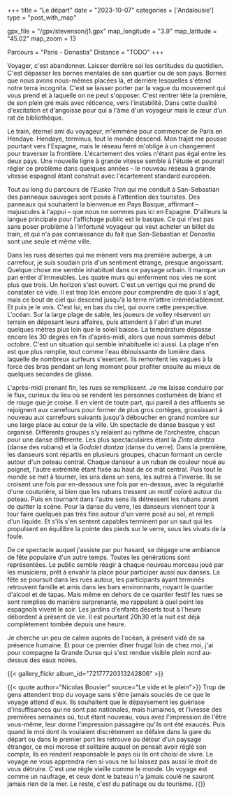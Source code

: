 +++
title = "Le départ"
date = "2023-10-07"
categories = ['Andalousie']
type = "post_with_map"

gpx_file = "/gpx/stevenson/j1.gpx"
map_longitude = "3.9"
map_latitude = "45.02"
map_zoom = 13

Parcours = "Paris - Donastia"
Distance = "TODO"
+++

Voyager, c'est abandonner. Laisser derrière soi les certitudes du quotidien. C'est dépasser les bornes mentales de son quartier ou de son pays. 
Bornes que nous avons nous-mêmes placées là, et derrière lesquelles s'étend notre terra incognita. C'est se laisser porter par la vague du mouvement qui vous prend et 
à laquelle on ne peut s'opposer. C'est rentrer tête la première, de son plein gré mais avec réticence, vers l'instabilité. Dans cette dualité d'excitation et d'angoisse 
pour qui a l'âme d'un voyageur mais le cœur d'un rat de bibliothèque.

Le train, éternel ami du voyageur, m'emmène pour commencer de Paris en Hendaye. Hendaye, terminus, tout le monde descend. 
Mon trajet me pousse pourtant vers l'Espagne, mais le réseau ferré m'oblige à un changement pour traverser la frontière. L'écartement des voies n'étant pas égal 
entre les deux pays. Une nouvelle ligne à grande vitesse semble à l'étude et pourrait régler ce problème dans quelques années – le nouveau réseau à 
grande vitesse espagnol étant construit avec l'écartement standard européen.

Tout au long du parcours de l'*Eusko Tren* qui me conduit à San-Sebastian des panneaux sauvages sont posés à l'attention des touristes. Des panneaux qui souhaitent 
la bienvenue en Pays Basque, affirmant – majuscules à l'appui – que nous ne sommes pas ici en Espagne.﻿ D'ailleurs la langue principale pour l'affichage public 
est le basque. Ce qui n'est pas sans poser problème à l'infortuné voyageur qui veut acheter un billet de train, et qui n'a pas connaissance du fait que San-Sebastian 
et Donostia sont une seule et même ville.

Dans les rues désertes qui me mènent vers ma première auberge, à un carrefour, je suis soudain pris d'un sentiment étrange, presque angoissant. Quelque chose me semble 
inhabituel dans ce paysage urbain. Il manque un pan entier d'immeubles. Les quatre murs qui enferment nos vies ne sont plus que trois. Un horizon s'est ouvert. C'est un 
vertige qui me prend de constater ce vide. Il est trop loin encore pour comprendre de quoi il s'agit, mais ce bout de ciel qui descend jusqu'à la terre m'attire 
irrémédiablement. Et puis je le vois. C'est lui, en bas du ciel, qui ouvre cette perspective. L'océan.
Sur la large plage de sable, les joueurs de volley réservent un terrain en déposant leurs affaires, puis attendent à l'abri d'un muret quelques mètres plus loin que le 
soleil baisse. La température dépasse encore les 30 degrés en fin d'après-midi, alors que nous sommes début octobre. C'est un situation qui semble inhabituelle ici aussi. 
La plage n'en est que plus remplie, tout comme l'eau éblouissante de lumière dans laquelle de nombreux surfeurs s'exercent. Ils remontent les vagues à la force des bras 
pendant un long moment pour profiter ensuite au mieux de quelques secondes de glisse.

L'après-midi prenant fin, les rues se remplissent. Je me laisse conduire par le flux, curieux du lieu où se rendent les personnes costumées de blanc et de rouge que 
je croise. Il en vient de toute part, qui pareil à des affluents se rejoignent aux carrefours pour former de plus gros cortèges, grossissant à nouveau aux carrefours 
suivants jusqu'à déboucher en grand nombre sur une large place au cœur de la ville. Un spectacle de danse basque y est organisé. Différents groupes s'y relaient au 
rythme de l'orchestre, chacun pour une danse différente. Les plus spectaculaires étant la *Zinta dantza* (danse des rubans) et la *Godalet dantza* (danse du verre).
Dans la première, les danseurs sont répartis en plusieurs groupes, chacun formant un cercle autour d'un poteau central. Chaque danseur a un ruban de couleur noué au 
poignet, l'autre extrémité étant fixée au haut de ce mât central. Puis tout le monde se met à tourner, les uns dans un sens, les autres à l'inverse. Ils se croisent 
une fois par en-dessous une fois par en-dessus, avec la régularité d'une couturière, si bien que les rubans tressent un motif coloré autour du poteau. Puis en tournant 
dans l'autre sens ils détressent les rubans avant de quitter la scène.
Pour la danse du verre, les danseurs viennent tour à tour faire quelques pas très fins autour d'un verre posé au sol, et rempli d'un liquide. Et s'ils s'en sentent 
capables terminent par un saut qui les propulsent en équilibre la pointe des pieds sur le verre, sous les vivats de la foule.

De ce spectacle auquel j'assiste par pur hasard, se dégage une ambiance de fête populaire d'un autre temps. Toutes les générations sont représentées. Le public semble 
réagir à chaque nouveau morceau joué par les musiciens, prêt à envahir la place pour participer aussi aux danses. La fête se poursuit dans les rues autour, les 
participants ayant terminés retrouvent famille et amis dans les bars environnants, noyant le quartier d'alcool et de tapas.
Mais même en dehors de ce quartier festif les rues se sont remplies de manière surprenante, me rappelant à quel point les espagnols vivent le soir. Les jardins d'enfants 
déserts tout à l'heure débordent à présent de vie. Il est pourtant 20h30 et la nuit est déjà complètement tombée depuis une heure.

Je cherche un peu de calme auprès de l'océan, à présent vidé de sa présence humaine. Et pour ce premier dîner frugal loin de chez moi, j'ai pour compagne la Grande Ourse 
qui s'est rendue visible plein nord au-dessus des eaux noires.

{{< gallery_flickr album_id="72177720313242806" >}}

{{< quote author="Nicolas Bouvier" source="Le vide et le plein">}}
Trop de gens attendent trop du voyage sans s'être jamais souciés de ce que le voyage attend d'eux. Ils souhaitent que le dépaysement les guérisse d'insuffisances qui ne sont 
pas nationales, mais humaines, et l'ivresse des premières semaines où, tout étant nouveau, vous avez l'impression de l'être vous-même, leur donne l'impression passagère qu'ils 
ont été exaucés. Puis quand le moi dont ils voulaient discrètement se défaire dans la gare du départ ou dans le premier port les retrouve au détour d'un paysage étranger, 
ce moi morose et solitaire auquel on pensait avoir réglé son compte, ils en rendent responsable le pays où ils ont choisi de vivre.
Le voyage ne vous apprendra rien si vous ne lui laissez pas aussi le droit de vous détruire. C'est une règle vieille comme le monde. Un voyage est comme un naufrage, et ceux 
dont le bateau n'a jamais coulé ne sauront jamais rien de la mer. Le reste, c'est du patinage ou du tourisme.
{{</quote>}}